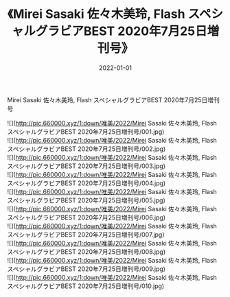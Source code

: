 ﻿---
layout: post
title:  《Mirei Sasaki 佐々木美玲, Flash スペシャルグラビアBEST 2020年7月25日増刊号》
date:   2022-01-01
img: http://pic.660000.xyz/1:down/唯美/2022/Mirei Sasaki 佐々木美玲, Flash スペシャルグラビアBEST 2020年7月25日増刊号/000.jpg
categories: [美女, 清纯, 唯美]
---

Mirei Sasaki 佐々木美玲, Flash スペシャルグラビアBEST 2020年7月25日増刊号

  ![](http://pic.660000.xyz/1:down/唯美/2022/Mirei Sasaki 佐々木美玲, Flash スペシャルグラビアBEST 2020年7月25日増刊号/001.jpg) <br> ![](http://pic.660000.xyz/1:down/唯美/2022/Mirei Sasaki 佐々木美玲, Flash スペシャルグラビアBEST 2020年7月25日増刊号/002.jpg) <br> ![](http://pic.660000.xyz/1:down/唯美/2022/Mirei Sasaki 佐々木美玲, Flash スペシャルグラビアBEST 2020年7月25日増刊号/003.jpg) <br> ![](http://pic.660000.xyz/1:down/唯美/2022/Mirei Sasaki 佐々木美玲, Flash スペシャルグラビアBEST 2020年7月25日増刊号/004.jpg) <br> ![](http://pic.660000.xyz/1:down/唯美/2022/Mirei Sasaki 佐々木美玲, Flash スペシャルグラビアBEST 2020年7月25日増刊号/005.jpg) <br> ![](http://pic.660000.xyz/1:down/唯美/2022/Mirei Sasaki 佐々木美玲, Flash スペシャルグラビアBEST 2020年7月25日増刊号/006.jpg) <br> ![](http://pic.660000.xyz/1:down/唯美/2022/Mirei Sasaki 佐々木美玲, Flash スペシャルグラビアBEST 2020年7月25日増刊号/007.jpg) <br> ![](http://pic.660000.xyz/1:down/唯美/2022/Mirei Sasaki 佐々木美玲, Flash スペシャルグラビアBEST 2020年7月25日増刊号/008.jpg) <br> ![](http://pic.660000.xyz/1:down/唯美/2022/Mirei Sasaki 佐々木美玲, Flash スペシャルグラビアBEST 2020年7月25日増刊号/009.jpg) <br> ![](http://pic.660000.xyz/1:down/唯美/2022/Mirei Sasaki 佐々木美玲, Flash スペシャルグラビアBEST 2020年7月25日増刊号/010.jpg) <br>